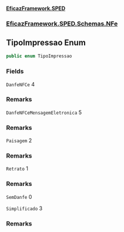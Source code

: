 #### [EficazFramework.SPED](EficazFrameworkSPED.md 'EficazFramework SPED')
### [EficazFramework.SPED.Schemas.NFe](EficazFramework.SPED.Schemas.NFe.md 'EficazFramework.SPED.Schemas.NFe')

## TipoImpressao Enum

```csharp
public enum TipoImpressao
```
### Fields

<a name='EficazFramework.SPED.Schemas.NFe.TipoImpressao.DanfeNFCe'></a>

`DanfeNFCe` 4

### Remarks

<a name='EficazFramework.SPED.Schemas.NFe.TipoImpressao.DanfeNFCeMensagemEletronica'></a>

`DanfeNFCeMensagemEletronica` 5

### Remarks

<a name='EficazFramework.SPED.Schemas.NFe.TipoImpressao.Paisagem'></a>

`Paisagem` 2

### Remarks

<a name='EficazFramework.SPED.Schemas.NFe.TipoImpressao.Retrato'></a>

`Retrato` 1

### Remarks

<a name='EficazFramework.SPED.Schemas.NFe.TipoImpressao.SemDanfe'></a>

`SemDanfe` 0

<a name='EficazFramework.SPED.Schemas.NFe.TipoImpressao.Simplificado'></a>

`Simplificado` 3

### Remarks